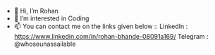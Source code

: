 - 👋 Hi, I’m Rohan
- 👀 I’m interested in Coding
- 📫 You can contact me on the links given below ::
LinkedIn : https://www.linkedin.com/in/rohan-bhande-08091a169/
Telegram : @whoseunassailable
<!---
whoseunassailable/whoseunassailable is a ✨ special ✨ repository because its `README.md` (this file) appears on your GitHub profile.
You can click the Preview link to take a look at your changes.
--->
